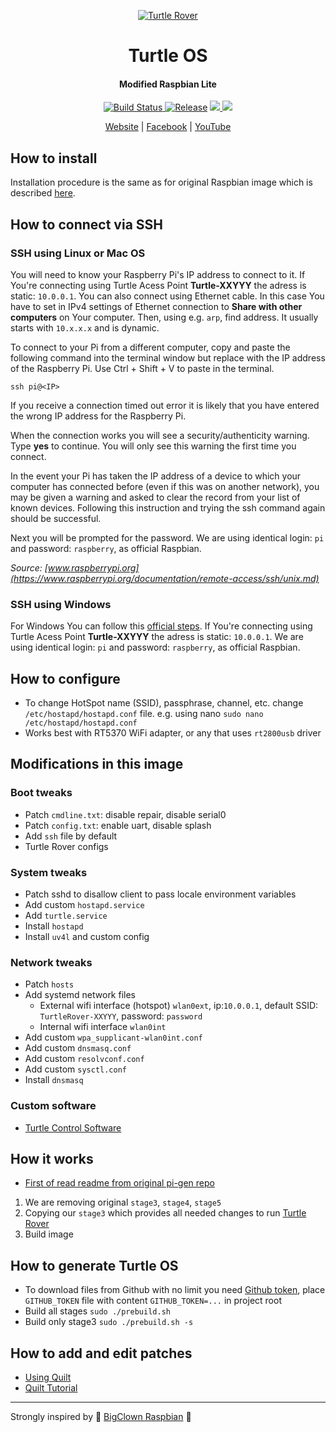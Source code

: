 <p align="center">
  <a href="http://turtlerover.com" alt="Turtle Rover"><img src="https://avatars3.githubusercontent.com/u/36553642?s=84&v=4" alt="Turtle Rover" /></a>
</p>
<h1 align="center">Turtle OS</h1>
<h4 align="center">Modified Raspbian Lite</h4>

<p align="center">
  <a href="https://travis-ci.org/TurtleRover/turtleos">
    <img src="https://travis-ci.org/TurtleRover/turtleos.svg?branch=master" alt="Build Status">
  </a>
  <a href="https://github.com/TurtleRover/turtleos/releases">
    <img src="https://img.shields.io/github/release/TurtleRover/turtleos.svg" alt="Release"></a>
  <a href="https://github.com/TurtleRover/turtleos/blob/master/LICENSE">
      <img src="https://img.shields.io/github/license/TurtleRover/turtleos.svg">
  </a>
  <a href="https://twitter.com/TurtleRover">
    <img src="https://img.shields.io/twitter/follow/TurtleRover.svg?style=social&label=Follow">
  </a>
</p>
<p align="center">
  <a href="http://turtlerover.com" alt="Website">Website</a> |
  <a href="https://www.facebook.com/TurtleRover/" alt="Facebook">Facebook</a> |
  <a href="https://www.youtube.com/channel/UCxukvEct3wP0S5FACa3uelA" alt="YouTube">YouTube</a>
</p>

## How to install
Installation procedure is the same as for original Raspbian image which is described [here](https://www.raspberrypi.org/documentation/installation/installing-images/).

## How to connect via SSH
### SSH using Linux or Mac OS
You will need to know your Raspberry Pi's IP address to connect to it. If You're connecting using Turtle Acess Point **Turtle-XXYYY** the adress is static: `10.0.0.1`. You can also connect using Ethernet cable. In this case You have to set in IPv4 settings of Ethernet connection to **Share with other computers** on Your computer. Then, using e.g. `arp`, find address. It usually starts with `10.x.x.x` and is dynamic.

To connect to your Pi from a different computer, copy and paste the following command into the terminal window but replace <IP> with the IP address of the Raspberry Pi. Use Ctrl + Shift + V to paste in the terminal.

`ssh pi@<IP>`

If you receive a connection timed out error it is likely that you have entered the wrong IP address for the Raspberry Pi.

When the connection works you will see a security/authenticity warning. Type **yes** to continue. You will only see this warning the first time you connect.

In the event your Pi has taken the IP address of a device to which your computer has connected before (even if this was on another network), you may be given a warning and asked to clear the record from your list of known devices. Following this instruction and trying the ssh command again should be successful.

Next you will be prompted for the password. We are using identical login: `pi` and password: `raspberry`, as official Raspbian.

_Source: [www.raspberrypi.org](https://www.raspberrypi.org/documentation/remote-access/ssh/unix.md)_

### SSH using Windows
For Windows You can follow this [official steps](https://www.raspberrypi.org/documentation/remote-access/ssh/windows.md).
If You're connecting using Turtle Acess Point **Turtle-XXYYY** the adress is static: `10.0.0.1`.
We are using identical login: `pi` and password: `raspberry`, as official Raspbian.

## How to configure
 * To change HotSpot name (SSID), passphrase, channel, etc. change `/etc/hostapd/hostapd.conf` file. e.g. using nano `sudo nano /etc/hostapd/hostapd.conf`
 * Works best with RT5370 WiFi adapter, or any that uses `rt2800usb` driver

## Modifications in this image
### Boot tweaks
 * Patch `cmdline.txt`: disable repair, disable serial0
 * Patch `config.txt`: enable uart, disable splash
 * Add `ssh` file by default
 * Turtle Rover configs
### System tweaks
 * Patch sshd to disallow client to pass locale environment variables
 * Add custom `hostapd.service`
 * Add `turtle.service`
 * Install `hostapd`
 * Install `uv4l` and custom config
### Network tweaks
 * Patch `hosts`
 * Add systemd network files
    * External wifi interface (hotspot) `wlan0ext`, ip:`10.0.0.1`, default SSID: `TurtleRover-XXYYY`, password: `password`
    * Internal wifi interface `wlan0int`
 * Add custom `wpa_supplicant-wlan0int.conf`
 * Add custom `dnsmasq.conf`
 * Add custom `resolvconf.conf`
 * Add custom `sysctl.conf`
 * Install `dnsmasq`

### Custom software
 * [Turtle Control Software](https://github.com/TurtleRover/tcs)

## How it works
 * [First of read readme from original pi-gen repo](https://github.com/RPi-Distro/pi-gen)
 1. We are removing original `stage3`, `stage4`, `stage5`
 2. Copying our `stage3` which provides all needed changes to run [Turtle Rover](http://turtlerover.com)
 3. Build image

## How to generate Turtle OS
 * To download files from Github with no limit you need [Github token](https://help.github.com/articles/creating-a-personal-access-token-for-the-command-line/), place `GITHUB_TOKEN` file with content `GITHUB_TOKEN=...` in project root
 * Build all stages `sudo ./prebuild.sh`
 * Build only stage3 `sudo ./prebuild.sh -s`

## How to add and edit patches
 * [Using Quilt](https://wiki.debian.org/UsingQuilt)
 * [Quilt Tutorial](http://www.shakthimaan.com/downloads/glv/quilt-tutorial/quilt-doc.pdf)


---
Strongly inspired by 🤡 [BigClown Raspbian](https://github.com/bigclownlabs/bc-raspbian) 🤡
